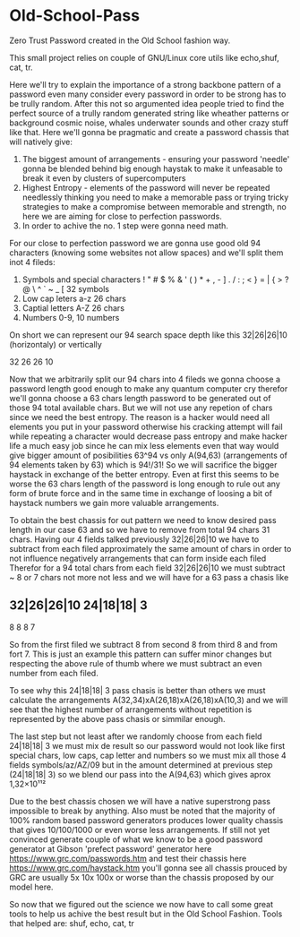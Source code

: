 # Old-School-Pass
Zero Trust Password created in the Old School fashion way.

This small project relies on couple of GNU/Linux core utils like echo,shuf, cat, tr.

Here we'll try to explain the importance of a strong backbone pattern of a password even many consider every password in order to be strong has to be trully random. After this not so argumented idea people tried to find the perfect source of a trully random generated string like wheather patterns or background cosmic noise, whales underwater sounds and other crazy stuff like that. Here we'll gonna be pragmatic and create a password chassis that will natively give:
1) The biggest amount of arrangements - ensuring your password 'needle' gonna be blended behind big enough haystak to make it unfeasable to break it even by clusters of supercomputers
2) Highest Entropy - elements of the password will never be repeated needlessly thinking you need to make a memorable pass or trying tricky strategies to make a compromise between memorable and strength, no here we are aiming for close to perfection passwords.
3) In order to achive the no. 1 step were gonna need math.

For our close to perfection password we are gonna use good old 94 characters (knowing some websites not allow spaces) and we'll split them inot 4 fileds:
1) Symbols and special characters  ! " # $ % & ' ( ) * + , - ] . / : ; < } = | { > ? @ \ ^ ` ~ _ [         32 symbols
2) Low cap leters a-z  26 chars
3) Captial letters A-Z 26 chars
4) Numbers 0-9, 10 numbers

On short we can represent our 94 search space depth like this 32|26|26|10 (horizontaly) or vertically 

32
26
26
10

Now that we arbitrarily split our 94 chars into 4 fileds we gonna choose a password length good enough to make any quantum computer cry therefor we'll gonna choose a 63 chars length password to be generated out of those 94 total available chars. But we will not use any repetion of chars since we need the best entropy. The reason is a hacker would need all elements you put in your password otherwise his cracking attempt will fail while repeating a character would decrease pass entropy and make hacker life a much easy job since he can mix less elements even that way would give bigger amount of posibilities 63^94 vs only A(94,63) (arrangements of 94 elements taken by 63) which is 94!/31!
So we will sacrifice the bigger haystack in exchange of the better entropy. Even at first this seems to be worse the 63 chars length of the password is long enough to rule out any form of brute force and in the same time in exchange of loosing a bit of haystack numbers we gain more valuable arrangements.

To obtain the best chassis for out pattern we need to know desired pass length in our case 63 and so we have to remove from total 94 chars 31 chars. Having our 4 fields talked previously 32|26|26|10 we have to subtract from each filed approximately the same amount of chars in order to not influence negatively arrangements that can form inside each filed
Therefor for a 94 total chars from each field 32|26|26|10 we must subtract ~ 8 or 7 chars not more not less and we will have for a 63 pass a chasis like 

32|26|26|10
24|18|18| 3
-------------
 8  8  8  7
 
So from the first filed we subtract 8 from second 8 from third 8 and from fort 7. This is just an example this pattern can suffer minor changes but respecting the above rule of thumb where we must subtract an even number from each filed.

To see why this 24|18|18| 3 pass chasis is better than others we must calculate the arrangements  A(32,34)xA(26,18)xA(26,18)xA(10,3) and we will see that the highest number of arrangements without repetition is represented by the above pass chasis or simmilar enough.

The last step but not least after we randomly choose from each field 24|18|18| 3 we must mix de result so our password would not look like first special chars, low caps, cap letter and numbers so we must mix all those 4 fields symbols/az/AZ/09 but in the amount determined at previous step (24|18|18| 3) so we blend our pass into the A(94,63) which gives aprox 1,32×10¹¹²

Due to the best chassis chosen we will have a native superstrong pass impossible to break by anything. Also must be noted that the majority of 100% random based password generators produces lower quality chassis that gives 10/100/1000 or even worse less arrangements. If still not yet convinced generate couple of what we know to be a good password generator at Gibson 'prefect password' generator here https://www.grc.com/passwords.htm and test their chassis here https://www.grc.com/haystack.htm you'll gonna see all chassis prouced by GRC are usually 5x 10x 100x or worse than the chassis proposed by our model here.

So now that we figured out the science we now have to call some great tools to help us achive the best result but in the Old School Fashion.
Tools that helped are: shuf, echo, cat, tr
